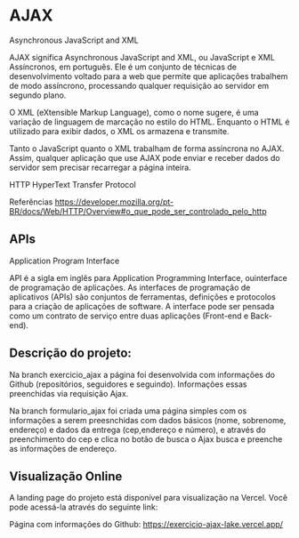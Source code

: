 <h1>AJAX</h1>
Asynchronous JavaScript and XML

AJAX significa Asynchronous JavaScript and XML, ou JavaScript e XML Assíncronos, em português. Ele é um conjunto de técnicas de desenvolvimento voltado para a web que permite que aplicações trabalhem de modo assíncrono, processando qualquer requisição ao servidor em segundo plano.

O XML  (eXtensible Markup Language), como o nome sugere, é uma variação de linguagem de marcação no estilo do HTML. Enquanto o HTML é utilizado para exibir dados, o XML os armazena e transmite.

Tanto o JavaScript quanto o XML trabalham de forma assíncrona no AJAX. Assim, qualquer aplicação que use AJAX pode enviar e receber dados do servidor sem precisar recarregar a página inteira.

HTTP
HyperText Transfer Protocol

Referências
https://developer.mozilla.org/pt-BR/docs/Web/HTTP/Overview#o_que_pode_ser_controlado_pelo_http

<h2>APIs</h2>
Application Program Interface

API é a sigla em inglês para Application Programming Interface, ouinterface de programação de aplicações. As interfaces de programação de aplicativos (APIs) são conjuntos de ferramentas, definições e protocolos para a criação de aplicações de software. A interface pode ser pensada como um contrato de serviço entre duas aplicações (Front-end e Back-end).

<h2>Descrição do projeto:</h2>

Na branch exercicio_ajax a página foi desenvolvida com informações do Github (repositórios, seguidores e seguindo). Informações essas preenchidas via requisição Ajax.

Na branch formulario_ajax foi criada uma página simples com os informações a serem preesnchidas com dados básicos (nome, sobrenome, endereço) e dados da entrega (cep,endereço e número), e através do preenchimento do cep e clica no botão de busca o Ajax busca e preenche as informações de endereço.

<h2>Visualização Online</h2>
A landing page do projeto está disponível para visualização na Vercel. Você pode acessá-la através do seguinte link:
 
Página com informações do Github: https://exercicio-ajax-lake.vercel.app/




